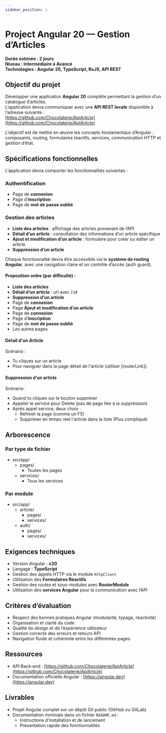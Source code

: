 ```yaml
---
sidebar_position: 1
---
```


# Project Angular 20 — Gestion d’Articles

**Durée estimée : 2 jours**  
**Niveau : Intermédiaire à Avancé**  
**Technologies : Angular 20, TypeScript, RxJS, API REST**


## Objectif du projet

Développer une application **Angular 20** complète permettant la gestion d’un catalogue d’articles.  
L’application devra communiquer avec une **API REST locale** disponible à l’adresse suivante :  
[https://github.com/Chocolaterie/ApiArticle](https://github.com/Chocolaterie/ApiArticle)

L’objectif est de mettre en œuvre les concepts fondamentaux d’Angular : composants, routing, formulaires réactifs, services, communication HTTP et gestion d’état.

## Spécifications fonctionnelles

L’application devra comporter les fonctionnalités suivantes :

### Authentification
- Page de **connexion**
- Page d’**inscription**
- Page de **mot de passe oublié**

### Gestion des articles
- **Liste des articles** : affichage des articles provenant de l’API
- **Détail d’un article** : consultation des informations d’un article spécifique
- **Ajout et modification d’un article** : formulaire pour créer ou éditer un article
- **Suppression d’un article**

Chaque fonctionnalité devra être accessible via le **système de routing Angular**, avec une navigation claire et un contrôle d’accès (auth guard).

#### Proposition ordre (par difficulté) :

- **Liste des articles**
- **Détail d’un article** : url avec /:id
- **Suppression d’un article**
- Page de **connexion**
- Page **Ajout et modification d’un article**
- Page de **connexion**
- Page d’**inscription**
- Page de **mot de passe oublié**
- Les autres pages

#### Détail d'un Article

Scénario :
- Tu cliques sur un article
- Pour naviguer dans la page détail de l'article (utiliser [routerLink])

#### Suppression d’un article

Scénario:
- Quand tu cliques sur le bouton supprimer
- Appeler le service pour Delete (pas de page liée à la suppréssion)
- Aprés appel service, deux choix :
  - Refresh la page (comme un F5)
  - Supprimer en temps réel l'article dans la liste (Plus compliqué)

## Arborescence

### Par type de fichier

- src/app/
  - pages/
    - Toutes les pages
  - services/
    - Tous les services
    
### Par module

- src/app/
  - article/
    - pages/
    - services/
  - auth/
    - pages/
    - services/


## Exigences techniques

- Version Angular : **v20**
- Langage : **TypeScript**
- Gestion des appels HTTP via le module `HttpClient`
- Utilisation des **Formulaires Réactifs**
- Gestion des routes et sous-modules avec **RouterModule**
- Utilisation des **services Angular** pour la communication avec l’API

## Critères d’évaluation

- Respect des bonnes pratiques Angular (modularité, typage, réactivité)
- Organisation et clarté du code
- Qualité du design et de l’expérience utilisateur
- Gestion correcte des erreurs et retours API
- Navigation fluide et cohérente entre les différentes pages

## Ressources

- API Back-end : [https://github.com/Chocolaterie/ApiArticle](https://github.com/Chocolaterie/ApiArticle)
- Documentation officielle Angular : [https://angular.dev](https://angular.dev)


## Livrables

- Projet Angular complet sur un dépôt Git public (GitHub ou GitLab)
- Documentation minimale dans un fichier `README.md` :
  - Instructions d’installation et de lancement
  - Présentation rapide des fonctionnalités